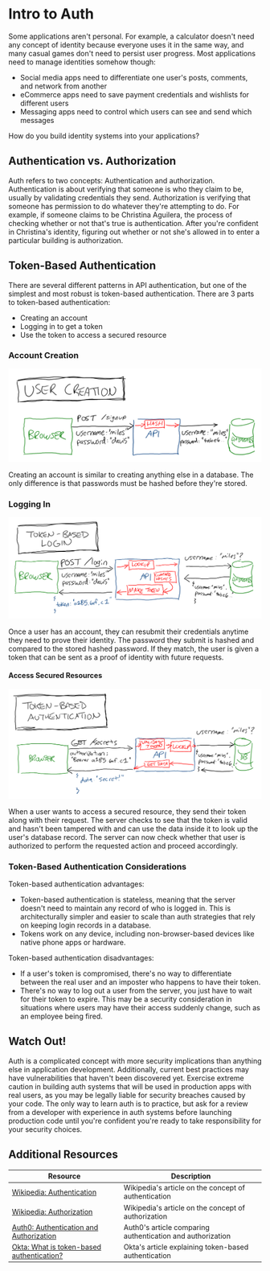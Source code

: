 # Intro to Auth

Some applications aren't personal. For example, a calculator doesn't need any concept of identity because everyone uses it in the same way, and many casual games don't need to persist user progress. Most applications need to manage identities somehow though:

* Social media apps need to differentiate one user's posts, comments, and network from another
* eCommerce apps need to save payment credentials and wishlists for different users
* Messaging apps need to control which users can see and send which messages

How do you build identity systems into your applications?

## Authentication vs. Authorization

Auth refers to two concepts: Authentication and authorization. Authentication is about verifying that someone is who they claim to be, usually by validating credentials they send. Authorization is verifying that someone has permission to do whatever they're attempting to do. For example, if someone claims to be Christina Aguilera, the process of checking whether or not that's true is authentication. After you're confident in Christina's identity, figuring out whether or not she's allowed in to enter a particular building is authorization.

## Token-Based Authentication

There are several different patterns in API authentication, but one of the simplest and most robust is token-based authentication. There are 3 parts to token-based authentication:

* Creating an account
* Logging in to get a token
* Use the token to access a secured resource

### Account Creation

![Diagram of the user account creation process](assets/user-creation.png)

Creating an account is similar to creating anything else in a database. The only difference is that passwords must be hashed before they're stored.

### Logging In

![Diagram of the token-based login process](assets/token-based-login.png)

Once a user has an account, they can resubmit their credentials anytime they need to prove their identity. The password they submit is hashed and compared to the stored hashed password. If they match, the user is given a token that can be sent as a proof of identity with future requests.

#### Access Secured Resources

![Diagram of the token-based authentication process](assets/token-based-authentication.png)

When a user wants to access a secured resource, they send their token along with their request. The server checks to see that the token is valid and hasn't been tampered with and can use the data inside it to look up the user's database record. The server can now check whether that user is authorized to perform the requested action and proceed accordingly.

### Token-Based Authentication Considerations

Token-based authentication advantages:

* Token-based authentication is stateless, meaning that the server doesn't need to maintain any record of who is logged in. This is architecturally simpler and easier to scale than auth strategies that rely on keeping login records in a database.
* Tokens work on any device, including non-browser-based devices like native phone apps or hardware.

Token-based authentication disadvantages:

* If a user's token is compromised, there's no way to differentiate between the real user and an imposter who happens to have their token.
* There's no way to log out a user from the server, you just have to wait for their token to expire. This may be a security consideration in situations where users may have their access suddenly change, such as an employee being fired.

## Watch Out!

Auth is a complicated concept with more security implications than anything else in application development. Additionally, current best practices may have vulnerabilities that haven't been discovered yet. Exercise extreme caution in building auth systems that will be used in production apps with real users, as you may be legally liable for security breaches caused by your code. The only way to learn auth is to practice, but ask for a review from a developer with experience in auth systems before launching production code until you're confident you're ready to take responsibility for your security choices.

## Additional Resources

| Resource | Description |
| --- | --- |
| [Wikipedia: Authentication](https://en.wikipedia.org/wiki/Authentication) | Wikipedia's article on the concept of authentication |
| [Wikipedia: Authorization](https://en.wikipedia.org/wiki/Authorization) | Wikipedia's article on the concept of authorization |
| [Auth0: Authentication and Authorization](https://auth0.com/docs/get-started/authentication-and-authorization) | Auth0's article comparing authentication and authorization |
| [Okta: What is token-based authentication?](https://www.okta.com/identity-101/what-is-token-based-authentication/) | Okta's article explaining token-based authentication |
